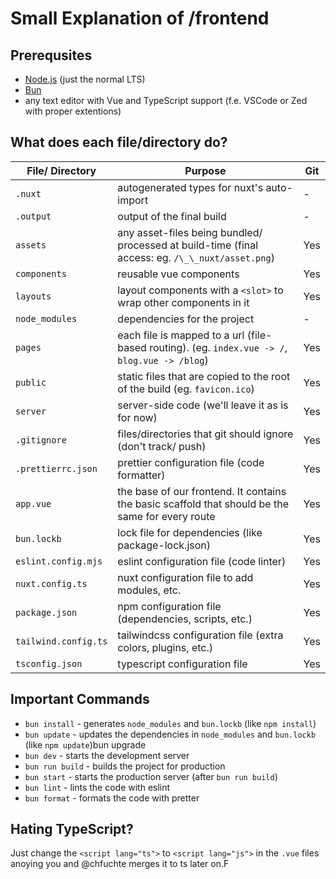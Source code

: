 # Small Explanation of /frontend

## Prerequsites

-   [Node.js](https://nodejs.org) (just the normal LTS)
-   [Bun](https://bun.sh)
-   any text editor with Vue and TypeScript support (f.e. VSCode or Zed with proper extentions)

## What does each file/directory do?

| File/ Directory      | Purpose                                                                                          | Git |
| -------------------- | ------------------------------------------------------------------------------------------------ | --- |
| `.nuxt`              | autogenerated types for nuxt's auto-import                                                       | -   |
| `.output`            | output of the final build                                                                        | -   |
| `assets`             | any asset-files being bundled/ processed at build-time (final access: eg. `/\_\_nuxt/asset.png`) | Yes |
| `components`         | reusable vue components                                                                          | Yes |
| `layouts`            | layout components with a `<slot>` to wrap other components in it                                 | Yes |
| `node_modules`       | dependencies for the project                                                                     | -   |
| `pages`              | each file is mapped to a url (file-based routing). (eg. `index.vue -> /`, `blog.vue -> /blog`)   | Yes |
| `public`             | static files that are copied to the root of the build (eg. `favicon.ico`)                        | Yes |
| `server`             | server-side code (we'll leave it as is for now)                                                  | Yes |
| `.gitignore`         | files/directories that git should ignore (don't track/ push)                                     | Yes |
| `.prettierrc.json`   | prettier configuration file (code formatter)                                                     | Yes |
| `app.vue`            | the base of our frontend. It contains the basic scaffold that should be the same for every route | Yes |
| `bun.lockb`          | lock file for dependencies (like package-lock.json)                                              | Yes |
| `eslint.config.mjs`  | eslint configuration file (code linter)                                                          | Yes |
| `nuxt.config.ts`     | nuxt configuration file to add modules, etc.                                                     | Yes |
| `package.json`       | npm configuration file (dependencies, scripts, etc.)                                             | Yes |
| `tailwind.config.ts` | tailwindcss configuration file (extra colors, plugins, etc.)                                     | Yes |
| `tsconfig.json`      | typescript configuration file                                                                    | Yes |

## Important Commands

-   `bun install` - generates `node_modules` and `bun.lockb` (like `npm install`)
-   `bun update` - updates the dependencies in `node_modules` and `bun.lockb` (like `npm update`)bun upgrade
-   `bun dev` - starts the development server
-   `bun run build` - builds the project for production
-   `bun start` - starts the production server (after `bun run build`)
-   `bun lint` - lints the code with eslint
-   `bun format` - formats the code with pretter

## Hating TypeScript?

Just change the `<script lang="ts">` to `<script lang="js">` in the `.vue` files anoying you and @chfuchte merges it to ts later on.F
